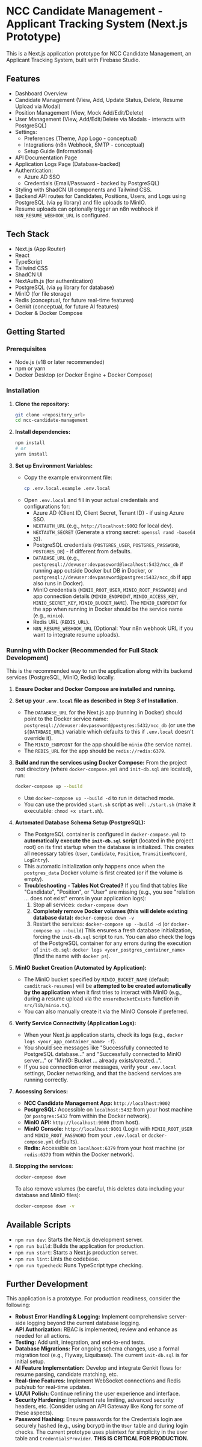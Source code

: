 
# NCC Candidate Management - Applicant Tracking System (Next.js Prototype)

This is a Next.js application prototype for NCC Candidate Management, an Applicant Tracking System, built with Firebase Studio.

## Features

*   Dashboard Overview
*   Candidate Management (View, Add, Update Status, Delete, Resume Upload via Modal)
*   Position Management (View, Mock Add/Edit/Delete)
*   User Management (View, Add/Edit/Delete via Modals - interacts with PostgreSQL)
*   Settings:
    *   Preferences (Theme, App Logo - conceptual)
    *   Integrations (n8n Webhook, SMTP - conceptual)
    *   Setup Guide (Informational)
*   API Documentation Page
*   Application Logs Page (Database-backed)
*   Authentication:
    *   Azure AD SSO
    *   Credentials (Email/Password - backed by PostgreSQL)
*   Styling with ShadCN UI components and Tailwind CSS.
*   Backend API routes for Candidates, Positions, Users, and Logs using PostgreSQL (via `pg` library) and file uploads to MinIO.
*   Resume uploads can optionally trigger an n8n webhook if `N8N_RESUME_WEBHOOK_URL` is configured.

## Tech Stack

*   Next.js (App Router)
*   React
*   TypeScript
*   Tailwind CSS
*   ShadCN UI
*   NextAuth.js (for authentication)
*   PostgreSQL (via `pg` library for database)
*   MinIO (for file storage)
*   Redis (conceptual, for future real-time features)
*   Genkit (conceptual, for future AI features)
*   Docker & Docker Compose

## Getting Started

### Prerequisites

*   Node.js (v18 or later recommended)
*   npm or yarn
*   Docker Desktop (or Docker Engine + Docker Compose)

### Installation

1.  **Clone the repository:**
    ```bash
    git clone <repository_url>
    cd ncc-candidate-management
    ```

2.  **Install dependencies:**
    ```bash
    npm install
    # or
    yarn install
    ```

3.  **Set up Environment Variables:**
    *   Copy the example environment file:
        ```bash
        cp .env.local.example .env.local
        ```
    *   Open `.env.local` and fill in your actual credentials and configurations for:
        *   Azure AD (Client ID, Client Secret, Tenant ID) - if using Azure SSO.
        *   `NEXTAUTH_URL` (e.g., `http://localhost:9002` for local dev).
        *   `NEXTAUTH_SECRET` (Generate a strong secret: `openssl rand -base64 32`).
        *   PostgreSQL credentials (`POSTGRES_USER`, `POSTGRES_PASSWORD`, `POSTGRES_DB`) - if different from defaults.
        *   `DATABASE_URL` (e.g., `postgresql://devuser:devpassword@localhost:5432/ncc_db` if running app outside Docker but DB in Docker, or `postgresql://devuser:devpassword@postgres:5432/ncc_db` if app also runs in Docker).
        *   MinIO credentials (`MINIO_ROOT_USER`, `MINIO_ROOT_PASSWORD`) and app connection details (`MINIO_ENDPOINT`, `MINIO_ACCESS_KEY`, `MINIO_SECRET_KEY`, `MINIO_BUCKET_NAME`). The `MINIO_ENDPOINT` for the app when running in Docker should be the service name (e.g., `minio`).
        *   Redis URL (`REDIS_URL`).
        *   `N8N_RESUME_WEBHOOK_URL` (Optional: Your n8n webhook URL if you want to integrate resume uploads).

### Running with Docker (Recommended for Full Stack Development)

This is the recommended way to run the application along with its backend services (PostgreSQL, MinIO, Redis) locally.

1.  **Ensure Docker and Docker Compose are installed and running.**
2.  **Set up your `.env.local` file as described in Step 3 of Installation.**
    *   The `DATABASE_URL` for the Next.js app (running in Docker) should point to the Docker service name: `postgresql://devuser:devpassword@postgres:5432/ncc_db` (or use the `${DATABASE_URL}` variable which defaults to this if `.env.local` doesn't override it).
    *   The `MINIO_ENDPOINT` for the app should be `minio` (the service name).
    *   The `REDIS_URL` for the app should be `redis://redis:6379`.

3.  **Build and run the services using Docker Compose:**
    From the project root directory (where `docker-compose.yml` and `init-db.sql` are located), run:
    ```bash
    docker-compose up --build
    ```
    *   Use `docker-compose up --build -d` to run in detached mode.
    *   You can use the provided `start.sh` script as well: `./start.sh` (make it executable: `chmod +x start.sh`).

4.  **Automated Database Schema Setup (PostgreSQL):**
    *   The PostgreSQL container is configured in `docker-compose.yml` to **automatically execute the `init-db.sql` script** (located in the project root) on its first startup when the database is initialized. This creates all necessary tables (`User`, `Candidate`, `Position`, `TransitionRecord`, `LogEntry`).
    *   This automatic initialization only happens once when the `postgres_data` Docker volume is first created (or if the volume is empty).
    *   **Troubleshooting - Tables Not Created?** If you find that tables like "Candidate", "Position", or "User" are missing (e.g., you see "relation ... does not exist" errors in your application logs):
        1.  Stop all services: `docker-compose down`
        2.  **Completely remove Docker volumes (this will delete existing database data):** `docker-compose down -v`
        3.  Restart the services: `docker-compose up --build -d` (or `docker-compose up --build`)
        This ensures a fresh database initialization, forcing the `init-db.sql` script to run.
        You can also check the logs of the PostgreSQL container for any errors during the execution of `init-db.sql`: `docker logs <your_postgres_container_name>` (find the name with `docker ps`).

5.  **MinIO Bucket Creation (Automated by Application):**
    *   The MinIO bucket specified by `MINIO_BUCKET_NAME` (default: `canditrack-resumes`) will be **attempted to be created automatically by the application** when it first tries to interact with MinIO (e.g., during a resume upload via the `ensureBucketExists` function in `src/lib/minio.ts`).
    *   You can also manually create it via the MinIO Console if preferred.

6.  **Verify Service Connectivity (Application Logs):**
    *   When your Next.js application starts, check its logs (e.g., `docker logs <your_app_container_name> -f`).
    *   You should see messages like "Successfully connected to PostgreSQL database..." and "Successfully connected to MinIO server..." or "MinIO: Bucket ... already exists/created...".
    *   If you see connection error messages, verify your `.env.local` settings, Docker networking, and that the backend services are running correctly.

7.  **Accessing Services:**
    *   **NCC Candidate Management App:** `http://localhost:9002`
    *   **PostgreSQL:** Accessible on `localhost:5432` from your host machine (or `postgres:5432` from within the Docker network).
    *   **MinIO API:** `http://localhost:9000` (from host).
    *   **MinIO Console:** `http://localhost:9001` (Login with `MINIO_ROOT_USER` and `MINIO_ROOT_PASSWORD` from your `.env.local` or `docker-compose.yml` defaults).
    *   **Redis:** Accessible on `localhost:6379` from your host machine (or `redis:6379` from within the Docker network).

8.  **Stopping the services:**
    ```bash
    docker-compose down
    ```
    To also remove volumes (be careful, this deletes data including your database and MinIO files):
    ```bash
    docker-compose down -v
    ```

## Available Scripts

*   `npm run dev`: Starts the Next.js development server.
*   `npm run build`: Builds the application for production.
*   `npm run start`: Starts a Next.js production server.
*   `npm run lint`: Lints the codebase.
*   `npm run typecheck`: Runs TypeScript type checking.

## Further Development

This application is a prototype. For production readiness, consider the following:

*   **Robust Error Handling & Logging:** Implement comprehensive server-side logging beyond the current database logging.
*   **API Authorization:** RBAC is implemented; review and enhance as needed for all actions.
*   **Testing:** Add unit, integration, and end-to-end tests.
*   **Database Migrations:** For ongoing schema changes, use a formal migration tool (e.g., Flyway, Liquibase). The current `init-db.sql` is for initial setup.
*   **AI Feature Implementation:** Develop and integrate Genkit flows for resume parsing, candidate matching, etc.
*   **Real-time Features:** Implement WebSocket connections and Redis pub/sub for real-time updates.
*   **UX/UI Polish:** Continue refining the user experience and interface.
*   **Security Hardening:** Implement rate limiting, advanced security headers, etc. (Consider using an API Gateway like Kong for some of these aspects).
*   **Password Hashing:** Ensure passwords for the Credentials login are securely hashed (e.g., using bcrypt) in the `User` table and during login checks. The current prototype uses plaintext for simplicity in the `User` table and `CredentialsProvider`. **THIS IS CRITICAL FOR PRODUCTION.**
